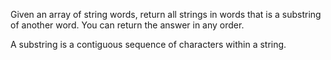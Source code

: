 Given an array of string words, return all strings in words that is a substring of another word. You can return the answer in any order.

A substring is a contiguous sequence of characters within a string.